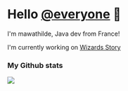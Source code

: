 # Hello <a href="https://www.youtube.com/watch?v=dQw4w9WgXcQ">@everyone</a> 👋

I'm mawathilde, Java dev from France!

I'm currently working on [Wizards Story](https://discord.gg/wizards-story)

### My Github stats
<img src="https://github-readme-stats.vercel.app/api?username=mawathilde&show_icons=true&theme=bear&count_private=true&hide=stars">
